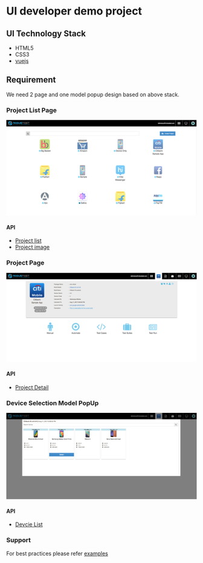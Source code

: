 # UI developer demo project 

## UI Technology Stack

- HTML5
- CSS3
- [vuejs](https://vuejs.org)


## Requirement 
We need 2 page and one model popup design based on above stack. 

### Project List Page 
![](https://raw.githubusercontent.com/izinga/UI_DEMO/master/screenshot/project_list.png)

#### API
- [Project list](https://raw.githubusercontent.com/izinga/UI_DEMO/master/json/project_list.json)
- [Project image](https://raw.githubusercontent.com/izinga/UI_DEMO/master/json/project_image.json)

### Project  Page 
![](https://raw.githubusercontent.com/izinga/UI_DEMO/master/screenshot/project_detail.png)

#### API
- [Project Detail](https://raw.githubusercontent.com/izinga/UI_DEMO/master/json/project_detail.json)

### Device Selection Model PopUp
![](https://raw.githubusercontent.com/izinga/UI_DEMO/master/screenshot/device_select.png)

#### API
- [Devcie List](https://raw.githubusercontent.com/izinga/UI_DEMO/master/json/device_list.json)

### Support 
For best practices please refer [examples](https://vuejs.org/v2/examples/)

